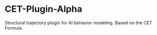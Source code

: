 # CET-Plugin-Alpha
Structural trajectory plugin for AI behavior modeling. Based on the CET Formula.
